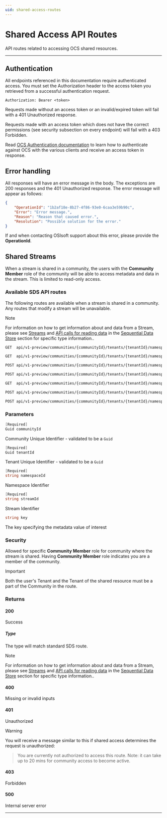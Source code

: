 ```yaml
---
uid: shared-access-routes
---
```


# Shared Access API Routes

API routes related to accessing OCS shared resources.

***

## Authentication

All endpoints referenced in this documentation require authenticated access. You must set the Authorization header to the access token you retrieved from a successful authentication request.

`Authorization: Bearer <token>`

Requests made without an access token or an invalid/expired token will fail with a 401 Unauthorized response.

Requests made with an access token which does not have the correct permissions (see security subsection on every endpoint) will fail with a 403 Forbidden.

Read [OCS Authentication documentation](https://github.com/osisoft/OSI-Samples-OCS/blob/master/docs/AUTHENTICATION_README.md) to learn how to authenticate against OCS with the various clients and receive an access token in response.

## Error handling

All responses will have an error message in the body. The exceptions are 200 responses and the 401 Unauthorized response. The error message will appear as follows:

```json
{
    "OperationId": "1b2af18e-8b27-4f86-93e0-6caa3e59b90c", 
    "Error": "Error message.", 
    "Reason": "Reason that caused error.", 
    "Resolution": "Possible solution for the error." 
}
```

If and when contacting OSIsoft support about this error, please provide the **OperationId**.

## Shared Streams

When a stream is shared in a community, the users with the **Community Member** role of the community will be able to access metadata and data in the stream. This is limited to read-only access.

### Available SDS API routes

The following routes are available when a stream is shared in a community. Any routes that modify a stream will be unavailable.

> [!NOTE]
>
> For information on how to get information about and data from a Stream, please see [Streams](xref:sdsStreams) and [API calls for reading data](xref:sdsReadingDataApi) in the [Sequential Data Store](xref:sds) section for specific type information..

```bash
GET  api/v1-preview/communities/{communityId}/tenants/{tenantId}/namespaces/{namespaceId}/streams/{streamId}
```

```bash
GET  api/v1-preview/communities/{communityId}/tenants/{tenantId}/namespaces/{namespaceId}/streams/{streamId}/data/{*more} 
```

```bash
POST api/v1-preview/communities/{communityId}/tenants/{tenantId}/namespaces/{namespaceId}/streams/{streamId}/data/Transform/{*more} 
```

```bash
POST api/v1-preview/communities/{communityId}/tenants/{tenantId}/namespaces/{namespaceId}/streams/{streamId}/data/Join/{*more} 
```

```bash
GET  api/v1-preview/communities/{communityId}/tenants/{tenantId}/namespaces/{namespaceId}/streams/{streamId}/metadata
```

```bash
POST api/v1-preview/communities/{communityId}/tenants/{tenantId}/namespaces/{namespaceId}/streams/{streamId}/metadata/{key}
```

```bash
POST api/v1-preview/communities/{communityId}/tenants/{tenantId}/namespaces/{namespaceId}/streams/{streamId}/tags
```

### Parameters

```csharp
[Required]
Guid communityId
```

Community Unique Identifier - validated to be a `Guid`

```csharp
[Required]
Guid tenantId
```

Tenant Unique Identifier - validated to be a `Guid`

```csharp
[Required]
string namespaceId
```

Namespace Identifier

```csharp
[Required]
string streamId
```

Stream Identifier

```csharp
string key
```  

The key specifying the metadata value of interest  

### Security

Allowed for specific **Community Member** role for community where the stream is shared. Having **Community Member** role indicates you are a member of the community.

> [!IMPORTANT]
>
> Both the user's Tenant and the Tenant of the shared resource must be a part of the Community in the route.

### Returns

#### 200

Success

##### Type

The type will match standard SDS route.

> [!NOTE]
>
> For information on how to get information about and data from a Stream, please see [Streams](xref:sdsStreams) and [API calls for reading data](xref:sdsReadingDataApi) in the [Sequential Data Store](xref:sds) section for specific type information..

#### 400

Missing or invalid inputs

#### 401

Unauthorized

> [!WARNING]
>
> You will receive a message similar to this if shared access determines the request is unauthorized:
> > You are currently not authorized to access this route. Note: it can take up to 20 mins for community access to become active.

#### 403

Forbidden

#### 500

Internal server error

***
